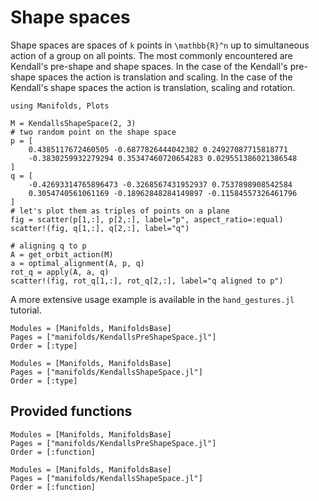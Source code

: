 # Shape spaces

Shape spaces are spaces of ``k`` points in ``\mathbb{R}^n`` up to simultaneous action of a group on all points.
The most commonly encountered are Kendall's pre-shape and shape spaces.
In the case of the Kendall's pre-shape spaces the action is translation and scaling.
In the case of the Kendall's shape spaces the action is translation, scaling and rotation.

```@example
using Manifolds, Plots

M = KendallsShapeSpace(2, 3)
# two random point on the shape space
p = [
    0.4385117672460505 -0.6877826444042382 0.24927087715818771
    -0.3830259932279294 0.35347460720654283 0.029551386021386548
]
q = [
    -0.42693314765896473 -0.3268567431952937 0.7537898908542584
    0.3054740561061169 -0.18962848284149897 -0.11584557326461796
]
# let's plot them as triples of points on a plane
fig = scatter(p[1,:], p[2,:], label="p", aspect_ratio=:equal)
scatter!(fig, q[1,:], q[2,:], label="q")

# aligning q to p
A = get_orbit_action(M)
a = optimal_alignment(A, p, q)
rot_q = apply(A, a, q)
scatter!(fig, rot_q[1,:], rot_q[2,:], label="q aligned to p")
```

A more extensive usage example is available in the `hand_gestures.jl` tutorial.

```@autodocs
Modules = [Manifolds, ManifoldsBase]
Pages = ["manifolds/KendallsPreShapeSpace.jl"]
Order = [:type]
```

```@autodocs
Modules = [Manifolds, ManifoldsBase]
Pages = ["manifolds/KendallsShapeSpace.jl"]
Order = [:type]
```

## Provided functions

```@autodocs
Modules = [Manifolds, ManifoldsBase]
Pages = ["manifolds/KendallsPreShapeSpace.jl"]
Order = [:function]
```

```@autodocs
Modules = [Manifolds, ManifoldsBase]
Pages = ["manifolds/KendallsShapeSpace.jl"]
Order = [:function]
```
